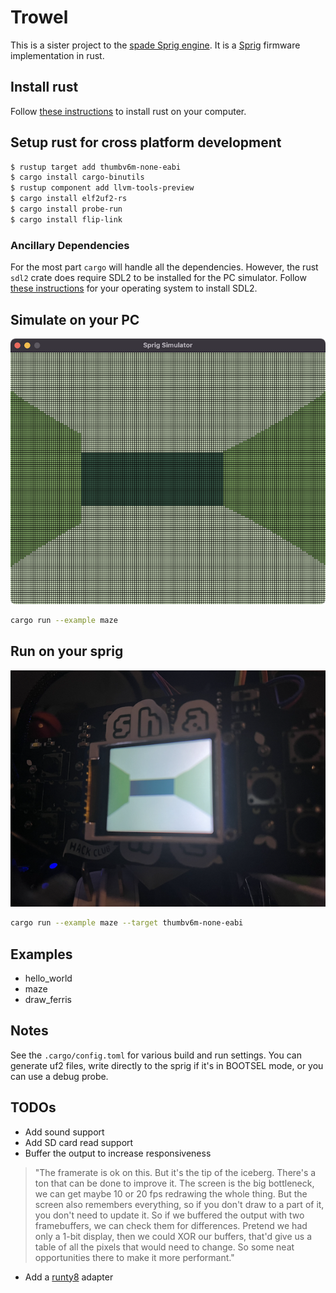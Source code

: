 # Trowel

This is a sister project to the [spade Sprig
engine](https://github.com/hackclub/spade). It is a
[Sprig](https://sprig.hackclub.com) firmware implementation in rust.

## Install rust

Follow [these instructions](https://www.rust-lang.org/tools/install) to install
rust on your computer.

## Setup rust for cross platform development

``` sh
$ rustup target add thumbv6m-none-eabi
$ cargo install cargo-binutils
$ rustup component add llvm-tools-preview
$ cargo install elf2uf2-rs
$ cargo install probe-run
$ cargo install flip-link
```

### Ancillary Dependencies

For the most part `cargo` will handle all the dependencies. However, the rust
`sdl2` crate does require SDL2 to be installed for the PC simulator. Follow
[these instructions](https://crates.io/crates/sdl2) for your operating system to
install SDL2.

## Simulate on your PC

![maze on the pc simulator](/assets/maze-pc.png)

``` sh
cargo run --example maze
```

## Run on your sprig

![maze on the sprig](/assets/maze-sprig.png)

``` sh
cargo run --example maze --target thumbv6m-none-eabi
```

## Examples

* hello_world
* maze
* draw_ferris

## Notes

See the `.cargo/config.toml` for various build and run settings. You can generate uf2
files, write directly to the sprig if it's in BOOTSEL mode, or you can use a
debug probe.

## TODOs

* Add sound support
* Add SD card read support
* Buffer the output to increase responsiveness

> "The framerate is ok on this. But it's the tip of the iceberg. There's a ton
> that can be done to improve it. The screen is the big bottleneck, we can get
> maybe 10 or 20 fps redrawing the whole thing. But the screen also remembers
> everything, so if you don't draw to a part of it, you don't need to update it.
> So if we buffered the output with two framebuffers, we can check them for
> differences. Pretend we had only a 1-bit display, then we could XOR our
> buffers, that'd give us a table of all the pixels that would need to change.
> So some neat opportunities there to make it more performant."

* Add a [runty8](https://github.com/jjant/runty8) adapter

